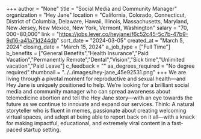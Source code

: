 +++
author = "None"
title = "Social Media and Community Manager"
organization = "Hey Jane"
location = "California, Colorado, Connecticut, District of Columbia, Delaware, Hawaii, Illinois, Massachusetts, Maryland, New Jersey, New Mexico, New York, Vermont, Washington"
salary = "$70,000-$80,000"
link = "https://jobs.lever.co/heyjane/f6c52c45-5c7b-47b9-9d16-a41a71d244db"
sort_date = "2024-03-05"
created_at = "March 5, 2024"
closing_date = "March 15, 2024"
a_job_type = ["Full Time"]
b_benefits = ["General Benefits","Health Insurance","Paid Vacation","Permanently Remote","Dental","Vision","Sick time","Unlimited vacation","Paid Leave"]
c_feedback = ""
aa_degrees_required = "No degree required"
thumbnail = "../../images/hey-jane_45e92531.png"
+++
We are living through a pivotal moment for reproductive and sexual health—and Hey Jane is uniquely positioned to help. We’re looking for a brilliant social media and community manager who can spread awareness about telemedicine abortion and tell the Hey Jane story—with an eye towards the future as we continue to innovate and expand our services. Think: A natural storyteller who is fluent in memes, passionate about creating welcoming virtual spaces, and adept at being able to report back on it all—with a knack for making impactful, educational, and extremely viral content in a fast-paced startup setting. 